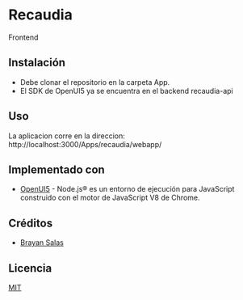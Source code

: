 # Recaudia

Frontend

## Instalación

* Debe clonar el repositorio en la carpeta App.
* El SDK de OpenUI5 ya se encuentra en el backend recaudia-api

## Uso

La aplicacion corre en la direccion: http://localhost:3000/Apps/recaudia/webapp/

## Implementado con

* [OpenUI5](http://nodejs.org/) - Node.js® es un entorno de ejecución para JavaScript construido con el motor de JavaScript V8 de Chrome.

## Créditos
- [Brayan Salas](https://twitter.com/basa90)

## Licencia
[MIT](https://opensource.org/licenses/MIT)
